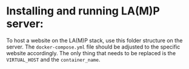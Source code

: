 # Installing and running LA(M)P server:
To host a website on the LA(M)P stack, use this folder structure on the server. The `docker-compose.yml` file should be adjusted to the specific website accordingly. The only thing that needs to be replaced is the `VIRTUAL_HOST` and the `container_name`.